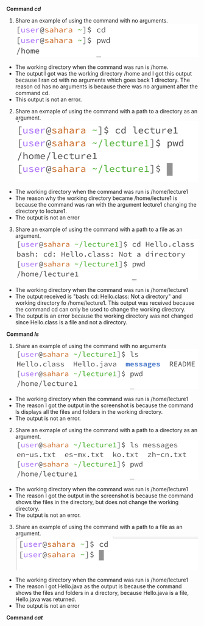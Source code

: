 **Command _cd_**
1. Share an example of using the command with no arguments.
![Image](ccd1.png)
- The working directory when the command was run is /home.
- The output I got was the working directory /home and I got this output because I ran cd with no arguments which goes back 1 directory. The reason cd has no arguments is because there was no argument after the command cd.
- This output is not an error.
2. Share an exmaple of using the command with a path to a directory as an argument.
![Image](cccd2.png)
- The working directory when the command was run is /home/lecture1
- The reason why the working directory became /home/lecture1 is because the command was ran with the argument lecture1 changing the directory to lecture1.
- The output is not an error
3. Share an example of using the command with a path to a file as an argument.
![Image](cd3.png)
- The working directory when the command was run is /home/lecture1
- The output received is "bash: cd: Hello.class: Not a directory" and working directory fo /home/lecture1. This output was received because the command cd can only be used to change the working directory.
- The output is an error because the working directory was not changed since Hello.class is a file and not a directory.

**Command _ls_**
1. Share an example of using the command with no arguments
![Image](ls1.png)
- The working directory when the command was run is /home/lecture1
- The reason I got the output in the screenshot is because the command ls displays all the files and folders in the working directory.
- The output is not an error.
2. Share an exmaple of using the command with a path to a directory as an argument.
![Image](ls2.png)
- The working directory when the command was run is /home/lecture1
- The reason I got the output in the screenshot is because the command shows the files in the directory, but does not change the working directory.
- The output is not an error.
3. Share an example of using the command with a path to a file as an argument.
![Image](ls3.png)
- The working directory when the command was run is /home/lecture1
- The reason I got Hello.java as the output is because the command shows the files and folders in a directory, because Hello.java is a file, Hello.java was returned.
- The output is not an error

**Command _cat_**
